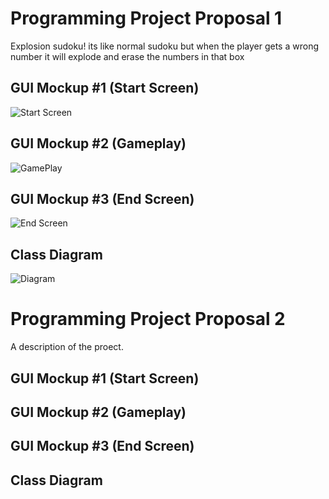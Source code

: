 # Programming Project Proposal 1
Explosion sudoku! its like normal sudoku but when the player gets a wrong number it will explode and erase the numbers in that box

## GUI Mockup #1 (Start Screen)
![Start Screen]()

## GUI Mockup #2 (Gameplay)
![GamePlay]()

## GUI Mockup #3 (End Screen)
![End Screen]()

## Class Diagram
![Diagram]()

# Programming Project Proposal 2
A description of the proect.

## GUI Mockup #1 (Start Screen)

## GUI Mockup #2 (Gameplay)

## GUI Mockup #3 (End Screen)

## Class Diagram
